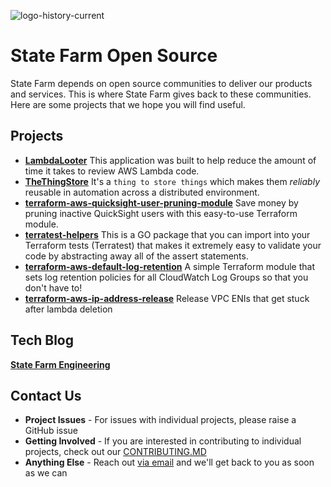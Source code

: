 ![logo-history-current](https://github.com/user-attachments/assets/7d6ddaea-e30a-44c0-b21a-c15e6cadb377)

# State Farm Open Source
State Farm depends on open source communities to deliver our products and services. This is where State Farm gives back to these communities. Here are some projects that we hope you will find useful. 

## Projects
* **[LambdaLooter](https://github.com/StateFarmIns/LambdaLooter)** This application was built to help reduce the amount of time it takes to review AWS Lambda code.
* **[TheThingStore](https://github.com/StateFarmIns/TheThingStore)** It's a `thing to store things` which makes them *reliably* reusable in automation across a distributed environment.
* **[terraform-aws-quicksight-user-pruning-module](https://github.com/StateFarmIns/terraform-aws-quicksight-user-pruning-module)** Save money by pruning inactive QuickSight users with this easy-to-use Terraform module.
* **[terratest-helpers](https://github.com/StateFarmIns/terratest-helpers)** This is a GO package that you can import into your Terraform tests (Terratest) that makes it extremely easy to validate your code by abstracting away all of the assert statements.
* **[terraform-aws-default-log-retention](https://github.com/StateFarmIns/terraform-aws-default-log-retention)** A simple Terraform module that sets log retention policies for all CloudWatch Log Groups so that you don't have to!
* **[terraform-aws-ip-address-release](https://github.com/StateFarmIns/terraform-aws-ip-address-release)** Release VPC ENIs that get stuck after lambda deletion

## Tech Blog
**[State Farm Engineering](https://engineering.statefarm.com/)**

## Contact Us
* **Project Issues** - For issues with individual projects, please raise a GitHub issue
* **Getting Involved** - If you are interested in contributing to individual projects, check out our [CONTRIBUTING.MD](https://github.com/StateFarmIns/.github/blob/master/CONTRIBUTING.md)
* **Anything Else** - Reach out [via email](mailto:home.sys-opensource.233l00@statefarm.com) and we'll get back to you as soon as we can

